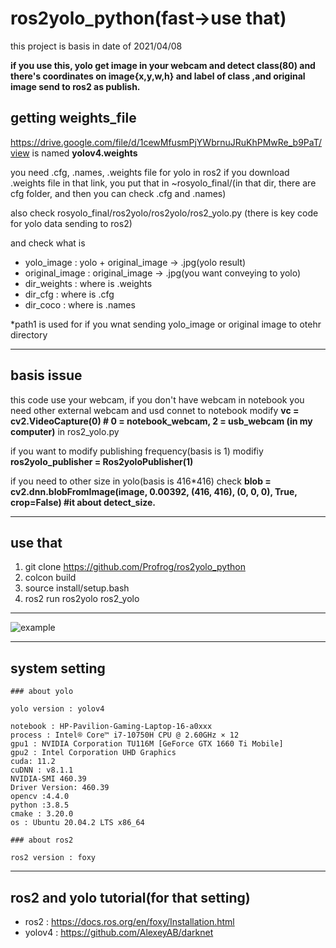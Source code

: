 # ros2yolo_python(fast->use that)

this project is basis in date of 2021/04/08

<strong>if you use this, yolo get image in your webcam and detect class(80) and there's coordinates on image{x,y,w,h} and label of class ,and original image send to ros2 as publish.</strong> 


## getting weights_file
https://drive.google.com/file/d/1cewMfusmPjYWbrnuJRuKhPMwRe_b9PaT/view
is named <strong>yolov4.weights</strong> 

you need .cfg, .names, .weights file for yolo in ros2
if you download .weights file in that link, you put that in ~rosyolo_final/(in that dir, there are cfg folder, and then you can check .cfg and .names)
  
also  check rosyolo_final/ros2yolo/ros2yolo/ros2_yolo.py
(there is key code for yolo data sending to ros2)  

and check  what is
* yolo_image : yolo + original_image -> .jpg(yolo result)
* original_image : original_image -> .jpg(you want conveying to yolo)
* dir_weights : where is .weights
* dir_cfg :  where is .cfg
* dir_coco : where is .names

*path1 is used for if you wnat sending yolo_image or original image to otehr directory

---------------------------------------------------------------------------------------

## basis issue

this code use your webcam, if you don't have webcam in notebook you need other external webcam and usd connet to notebook
modify  <strong>vc = cv2.VideoCapture(0) # 0 = notebook_webcam, 2 = usb_webcam (in my computer)</strong> in ros2_yolo.py

if you want to modify publishing frequency(basis is 1) modifiy <strong> ros2yolo_publisher = Ros2yoloPublisher(1) </strong>

if you need to other size in yolo(basis is 416*416) check <strong> blob = cv2.dnn.blobFromImage(image, 0.00392, (416, 416), (0, 0, 0), True, crop=False) #it about detect_size. </strong> 

----------------------------------------------------------------------------------------------------------------------------

## <strong>use that</strong>

1. git clone https://github.com/Profrog/ros2yolo_python
2. colcon build
3. source install/setup.bash
4. ros2 run ros2yolo ros2_yolo

------------------------------


![example](https://user-images.githubusercontent.com/26535065/113983975-8b4bb900-9885-11eb-9fbd-6bf8b6c322c0.png)



-----------------------------------------------------------------------------------------------------------------

## system setting

    ### about yolo
    
    yolo version : yolov4

    notebook : HP-Pavilion-Gaming-Laptop-16-a0xxx
    process : Intel® Core™ i7-10750H CPU @ 2.60GHz × 12
    gpu1 : NVIDIA Corporation TU116M [GeForce GTX 1660 Ti Mobile]
    gpu2 : Intel Corporation UHD Graphics
    cuda: 11.2
    cuDNN : v8.1.1
    NVIDIA-SMI 460.39
    Driver Version: 460.39
    opencv :4.4.0
    python :3.8.5
    cmake : 3.20.0
    os : Ubuntu 20.04.2 LTS x86_64

    ### about ros2
    
    ros2 version : foxy

-----------------------

## ros2 and yolo tutorial(for that setting)
* ros2 : https://docs.ros.org/en/foxy/Installation.html
* yolov4 : https://github.com/AlexeyAB/darknet





